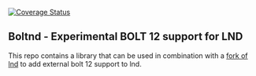[![Coverage Status](https://coveralls.io/repos/github/carlaKC/boltnd/badge.svg?branch=master)](https://coveralls.io/github/carlaKC/boltnd?branch=master)

## Boltnd - Experimental BOLT 12 support for LND
This repo contains a library that can be used in combination with a [fork of
lnd](https://github.com/carlaKC/lnd/tree/offers-boltnd) to add external bolt 12
support to lnd.  
